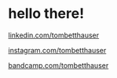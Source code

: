 # hello there!

[linkedin.com/tombetthauser](https://www.linkedin.com/in/tombetthauser/)

[instagram.com/tombetthauser](http://instagram.com/tombetthauser/)

[bandcamp.com/tombetthauser](http://bandcamp.com/tombetthauser)


<!-- [artslackernews.herokuapp.com](artslackernews.herokuapp.com/) -->